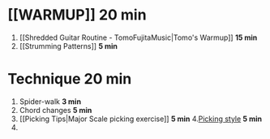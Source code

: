 # [[WARMUP]] **20 min**
1. [[Shredded Guitar Routine - TomoFujitaMusic|Tomo's Warmup]] **15 min**
2. [[Strumming Patterns]] **5 min**
# Technique **20 min**
1. Spider-walk **3 min**
2. Chord changes **5 min**
3. [[Picking Tips|Major Scale picking exercise]] **5 min**
4.[Picking style](https://troygrady.com/primer/) **5 min**
5. 

